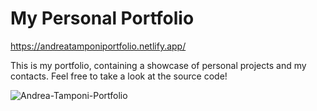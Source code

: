 # My Personal Portfolio
https://andreatamponiportfolio.netlify.app/

This is my portfolio, containing a showcase of personal projects and my contacts.
Feel free to take a look at the source code!

![Andrea-Tamponi-Portfolio](https://github.com/user-attachments/assets/0ab04d91-a67a-4e1b-ae5e-6804ddf2b5f7)
